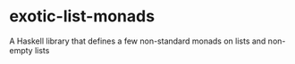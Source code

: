 # exotic-list-monads
A Haskell library that defines a few non-standard monads on lists and non-empty lists
